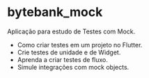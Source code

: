 # bytebank_mock
Aplicação para estudo de Testes com Mock.

* Como criar testes em um projeto no Flutter.
* Crie testes de unidade e de Widget.
* Aprenda a criar testes de fluxo.
* Simule integrações com mock objects.
